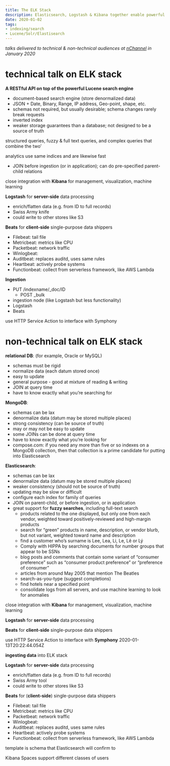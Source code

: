 ```yaml
---
title: The ELK Stack
description: Elasticsearch, Logstash & Kibana together enable powerful monitoring and data transformations.
date: 2020-01-02
tags:
- indexing/search
- Lucene/Solr/Elastisearch
---
```


_talks delivered to technical & non-technical audiences at [nChannel](https://www.nchannel.com/) in January 2020_

# technical talk on ELK stack

**A RESTful API on top of the powerful Lucene search engine**

* document-based search engine (store denormalized data)
* JSON + Date, Binary, Range, IP address, Geo-point, shape, etc.
* schemas not required, but usually desirable; schema changes rarely break requests
* inverted index
* weaker storage guarantees than a database; not designed to be a source of truth


structured queries, fuzzy & full text queries, and complex queries that combine the two’


analytics use same indices and are likewise fast


* JOIN before ingestion (or in application); can do pre-specified parent-child relations


close integration with **Kibana** for management, visualization, machine learning


**Logstash** for **server-side** data processing


* enrich/flatten data (e.g. from ID to full records)
* Swiss Army knife
* could write to other stores like S3


**Beats** for **client-side** single-purpose data shippers


* Filebeat: tail file
* Metricbeat: metrics like CPU
* Packetbeat: network traffic
* Winlogbeat:
* Auditbeat: replaces auditd, uses same rules
* Heartbeat: actively probe systems
* Functionbeat: collect from serverless framework, like AWS Lambda


**Ingestion**


* PUT /indexname/_doc/ID
	* POST _bulk
* ingestion node (like Logstash but less functionality)
* Logstash
* Beats


use HTTP Service Action to interface with Symphony


# non-technical talk on ELK stack


**relational DB**: (for example, Oracle or MySQL)


* schemas must be rigid
* normalize data (each datum stored once)
* easy to update
* general purpose - good at mixture of reading & writing
* JOIN at query time
* have to know exactly what you’re searching for


**MongoDB**:


* schemas can be lax
* denormalize data (datum may be stored multiple places)
* strong consistency (can be source of truth)
* may or may not be easy to update
* some JOINs can be done at query time
* have to know exactly what you’re looking for
* compose.com: if you need any more than five or so indexes on a MongoDB collection, then that collection is a prime candidate for putting into Elasticsearch


**Elasticsearch**:


* schemas can be lax
* denormalize data (datum may be stored multiple places)
* weaker consistency (should not be source of truth)
* updating may be slow or difficult
* configure each index for family of queries
* JOIN on parent-child, or before ingestion, or in application
* great support for **fuzzy searches**, including full-text search
	* products related to the one displayed, but only one from each vendor, weighted toward positively-reviewed and high-margin products
	* search for “green” products in name, description, or vendor blurb, but not variant, weighted toward name and description
	* find a customer who’s surname is Lee, Lea, Li, Le, Lê or Lý
	* Comply with HIPPA by searching documents for number groups that appear to be SSNs
	* blog posts and comments that contain some variant of “consumer preference” such as “consumer product preference” or “preference of consumer”
	* articles from around May 2005 that mention The Beatles
	* search-as-you-type (suggest completions)
	* find hotels near a specified point
	* consolidate logs from all servers, and use machine learning to look for anomalies


close integration with **Kibana** for management, visualization, machine learning


**Logstash** for **server-side** data processing


**Beats** for **client-side** single-purpose data shippers


use HTTP Service Action to interface with **Symphony** 2020-01-13T20:22:44.054Z


**ingesting data** into ELK stack


**Logstash** for **server-side** data processing


* enrich/flatten data (e.g. from ID to full records)
* Swiss Army tool
* could write to other stores like S3


**Beats** for (**client-side**) single-purpose data shippers


* Filebeat: tail file
* Metricbeat: metrics like CPU
* Packetbeat: network traffic
* Winlogbeat:
* Auditbeat: replaces auditd, uses same rules
* Heartbeat: actively probe systems
* Functionbeat: collect from serverless framework, like AWS Lambda


template is schema that Elasticsearch will confirm to


Kibana Spaces support different classes of users


